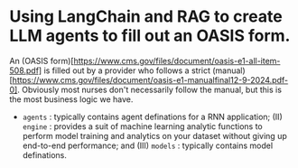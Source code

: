 # Using LangChain and RAG to create LLM agents to fill out an OASIS form.

An (OASIS form)[https://www.cms.gov/files/document/oasis-e1-all-item-508.pdf] is filled out by a provider who follows a strict (manual)[https://www.cms.gov/files/document/oasis-e1-manualfinal12-9-2024.pdf-0]. Obviously most nurses don't necessarily follow the manual, but this is the most business logic we have.



- `agents` : typically contains agent definations for a RNN application; (II) `engine` : provides a suit of machine learning analytic functions to perform model training and analytics on your dataset without giving up end-to-end performance; and (III) `models` : typically contains model definations.
